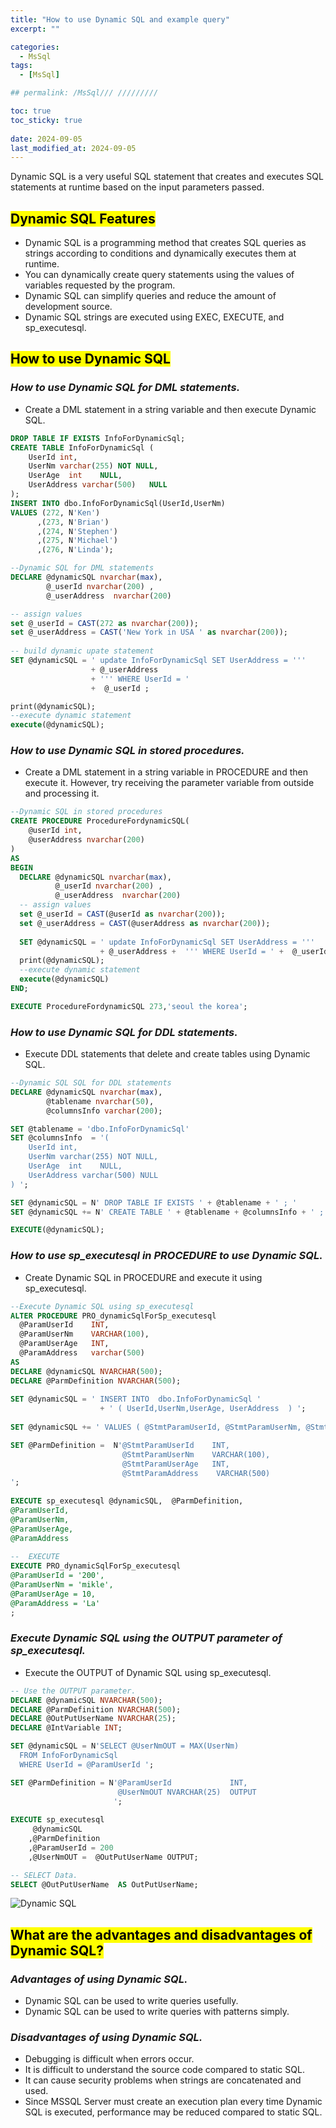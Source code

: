 ```yaml
---
title: "How to use Dynamic SQL and example query"
excerpt: ""

categories:
  - MsSql
tags:
  - [MsSql]

## permalink: /MsSql/// /////////

toc: true
toc_sticky: true
 
date: 2024-09-05
last_modified_at: 2024-09-05
---
```

 

Dynamic SQL is a very useful SQL statement that creates and executes SQL statements at runtime based on the input parameters passed.

## <mark>Dynamic SQL Features</mark>

- Dynamic SQL is a programming method that creates SQL queries as strings according to conditions and dynamically executes them at runtime.
- You can dynamically create query statements using the values ​​of variables requested by the program.
- Dynamic SQL can simplify queries and reduce the amount of development source.
- Dynamic SQL strings are executed using EXEC, EXECUTE, and sp\_executesql.

## <mark>How to use Dynamic SQL</mark>

### ***How to use Dynamic SQL for DML statements.***

- Create a DML statement in a string variable and then execute Dynamic SQL.

```sql
DROP TABLE IF EXISTS InfoForDynamicSql;
CREATE TABLE InfoForDynamicSql (
    UserId int,
    UserNm varchar(255) NOT NULL,
    UserAge  int    NULL,
    UserAddress varchar(500)   NULL
);
INSERT INTO dbo.InfoForDynamicSql(UserId,UserNm) 
VALUES (272, N'Ken')
      ,(273, N'Brian')
      ,(274, N'Stephen')
      ,(275, N'Michael')
      ,(276, N'Linda');

--Dynamic SQL for DML statements
DECLARE @dynamicSQL nvarchar(max),
        @_userId nvarchar(200) ,
        @_userAddress  nvarchar(200) 

-- assign values
set @_userId = CAST(272 as nvarchar(200));
set @_userAddress = CAST('New York in USA ' as nvarchar(200));
  
-- build dynamic upate statement
SET @dynamicSQL = ' update InfoForDynamicSql SET UserAddress = ''' 
                  + @_userAddress 
                  + ''' WHERE UserId = ' 
                  +  @_userId ; 

print(@dynamicSQL);
--execute dynamic statement
execute(@dynamicSQL);
```

### ***How to use Dynamic SQL in stored procedures.***

- Create a DML statement in a string variable in PROCEDURE and then execute it. However, try receiving the parameter variable from outside and processing it.

```sql
--Dynamic SQL in stored procedures
CREATE PROCEDURE ProcedureFordynamicSQL(
    @userId int,
    @userAddress nvarchar(200) 
)
AS
BEGIN
  DECLARE @dynamicSQL nvarchar(max),
          @_userId nvarchar(200) ,
          @_userAddress  nvarchar(200)
  -- assign values
  set @_userId = CAST(@userId as nvarchar(200));
  set @_userAddress = CAST(@userAddress as nvarchar(200)); 
    
  SET @dynamicSQL = ' update InfoForDynamicSql SET UserAddress = ''' 
                    + @_userAddress +  ''' WHERE UserId = ' +  @_userId ; 
  print(@dynamicSQL);
  --execute dynamic statement
  execute(@dynamicSQL)
END;

EXECUTE ProcedureFordynamicSQL 273,'seoul the korea';
```

### ***How to use Dynamic SQL for DDL statements.***

- Execute DDL statements that delete and create tables using Dynamic SQL.

```sql
--Dynamic SQL SQL for DDL statements
DECLARE @dynamicSQL nvarchar(max),
        @tablename nvarchar(50),
        @columnsInfo varchar(200);

SET @tablename = 'dbo.InfoForDynamicSql'
SET @columnsInfo  = '(
    UserId int,
    UserNm varchar(255) NOT NULL,
    UserAge  int    NULL,
    UserAddress varchar(500) NULL
) ';

SET @dynamicSQL = N' DROP TABLE IF EXISTS ' + @tablename + ' ; '
SET @dynamicSQL += N' CREATE TABLE ' + @tablename + @columnsInfo + ' ; '

EXECUTE(@dynamicSQL);
```

### ***How to use sp_executesql in PROCEDURE to use Dynamic SQL.***

- Create Dynamic SQL in PROCEDURE and execute it using sp_executesql.

```sql
--Execute Dynamic SQL using sp_executesql
ALTER PROCEDURE PRO_dynamicSqlForSp_executesql 
  @ParamUserId    INT,
  @ParamUserNm    VARCHAR(100),
  @ParamUserAge   INT, 
  @ParamAddress   varchar(500) 
AS  
DECLARE @dynamicSQL NVARCHAR(500);
DECLARE @ParmDefinition NVARCHAR(500);  
  
SET @dynamicSQL = ' INSERT INTO  dbo.InfoForDynamicSql ' 
                    + ' ( UserId,UserNm,UserAge, UserAddress  ) ';
 
SET @dynamicSQL += ' VALUES ( @StmtParamUserId, @StmtParamUserNm, @StmtParamUserAge,@StmtParamAddress);'                  

SET @ParmDefinition =  N'@StmtParamUserId    INT,
                         @StmtParamUserNm    VARCHAR(100),
                         @StmtParamUserAge   INT,
                         @StmtParamAddress    VARCHAR(500)
';
 
EXECUTE sp_executesql @dynamicSQL,  @ParmDefinition,
@ParamUserId,
@ParamUserNm,
@ParamUserAge,
@ParamAddress
  
--  EXECUTE  
EXECUTE PRO_dynamicSqlForSp_executesql
@ParamUserId = '200', 
@ParamUserNm = 'mikle', 
@ParamUserAge = 10,
@ParamAddress = 'La'
;
```

### ***Execute Dynamic SQL using the OUTPUT parameter of sp_executesql.***

- Execute the OUTPUT of Dynamic SQL using sp_executesql.

```sql
-- Use the OUTPUT parameter.
DECLARE @dynamicSQL NVARCHAR(500);  
DECLARE @ParmDefinition NVARCHAR(500);  
DECLARE @OutPutUserName NVARCHAR(25);  
DECLARE @IntVariable INT;  

SET @dynamicSQL = N'SELECT @UserNmOUT = MAX(UserNm)  
  FROM InfoForDynamicSql  
  WHERE UserId = @ParamUserId ';  

SET @ParmDefinition = N'@ParamUserId             INT,  
                        @UserNmOUT NVARCHAR(25)  OUTPUT 
                       ';  
 
EXECUTE sp_executesql  
     @dynamicSQL  
    ,@ParmDefinition  
    ,@ParamUserId = 200  
    ,@UserNmOUT =  @OutPutUserName OUTPUT;  

-- SELECT Data.  
SELECT @OutPutUserName  AS OutPutUserName;
```

![ Dynamic SQL](/assets/images/postsImages/MsSql/1040_Eng_etc_Dynamic_Sql/1.png)

## <mark>What are the advantages and disadvantages of Dynamic SQL?</mark>

### ***Advantages of using Dynamic SQL.***

- Dynamic SQL can be used to write queries usefully.
- Dynamic SQL can be used to write queries with patterns simply.

### ***Disadvantages of using Dynamic SQL.***

- Debugging is difficult when errors occur.
- It is difficult to understand the source code compared to static SQL.
- It can cause security problems when strings are concatenated and used.
- Since MSSQL Server must create an execution plan every time Dynamic SQL is executed, performance may be reduced compared to static SQL.
